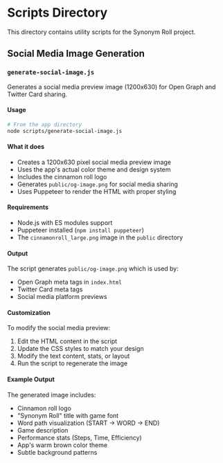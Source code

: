 # Scripts Directory

This directory contains utility scripts for the Synonym Roll project.

## Social Media Image Generation

### `generate-social-image.js`

Generates a social media preview image (1200x630) for Open Graph and Twitter Card sharing.

#### Usage

```bash
# From the app directory
node scripts/generate-social-image.js
```

#### What it does

- Creates a 1200x630 pixel social media preview image
- Uses the app's actual color theme and design system
- Includes the cinnamon roll logo
- Generates `public/og-image.png` for social media sharing
- Uses Puppeteer to render the HTML with proper styling

#### Requirements

- Node.js with ES modules support
- Puppeteer installed (`npm install puppeteer`)
- The `cinnamonroll_large.png` image in the `public` directory

#### Output

The script generates `public/og-image.png` which is used by:
- Open Graph meta tags in `index.html`
- Twitter Card meta tags
- Social media platform previews

#### Customization

To modify the social media preview:

1. Edit the HTML content in the script
2. Update the CSS styles to match your design
3. Modify the text content, stats, or layout
4. Run the script to regenerate the image

#### Example Output

The generated image includes:
- Cinnamon roll logo
- "Synonym Roll" title with game font
- Word path visualization (START → WORD → END)
- Game description
- Performance stats (Steps, Time, Efficiency)
- App's warm brown color theme
- Subtle background patterns
